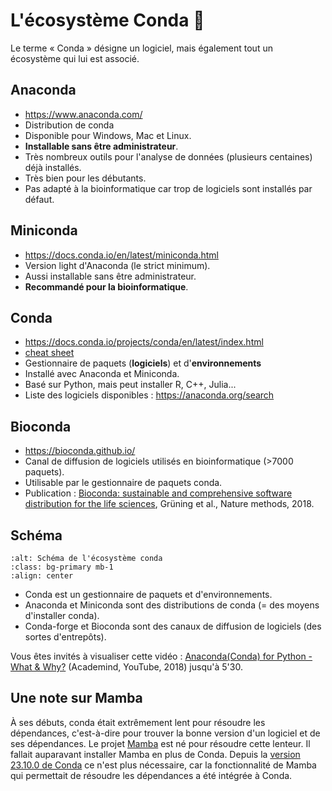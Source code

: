 # L'écosystème Conda 🐍

Le terme « Conda » désigne un logiciel, mais également tout un écosystème qui lui est associé.

## Anaconda

- https://www.anaconda.com/
- Distribution de conda
- Disponible pour Windows, Mac et Linux.
- **Installable sans être administrateur**.
- Très nombreux outils pour l'analyse de données (plusieurs centaines) déjà installés.
- Très bien pour les débutants.
- Pas adapté à la bioinformatique car trop de logiciels sont installés par défaut.


## Miniconda

- https://docs.conda.io/en/latest/miniconda.html
- Version light d'Anaconda (le strict minimum).
- Aussi installable sans être administrateur.
- **Recommandé pour la bioinformatique**.


## Conda

- https://docs.conda.io/projects/conda/en/latest/index.html
- [cheat sheet](https://docs.conda.io/projects/conda/en/latest/_downloads/843d9e0198f2a193a3484886fa28163c/conda-cheatsheet.pdf)
- Gestionnaire de paquets (**logiciels**) et d'**environnements**
- Installé avec Anaconda et Miniconda.
- Basé sur Python, mais peut installer R, C++, Julia...
- Liste des logiciels disponibles : https://anaconda.org/search


## Bioconda

- https://bioconda.github.io/
- Canal de diffusion de logiciels utilisés en bioinformatique (>7000 paquets).
- Utilisable par le gestionnaire de paquets conda.
- Publication : [Bioconda: sustainable and comprehensive software distribution for the life sciences](https://doi.org/10.1038/s41592-018-0046-7), Grüning et al., Nature methods, 2018.


## Schéma

```{image} img/ecosysteme_conda.png
:alt: Schéma de l'écosystème conda
:class: bg-primary mb-1
:align: center
```

- Conda est un gestionnaire de paquets et d'environnements.
- Anaconda et Miniconda sont des distributions de conda (= des moyens d'installer conda).
- Conda-forge et Bioconda sont des canaux de diffusion de logiciels (des sortes d'entrepôts).


Vous êtes invités à visualiser cette vidéo : [Anaconda(Conda) for Python - What & Why?](https://www.youtube.com/watch?v=23aQdrS58e0) (Academind, YouTube, 2018) jusqu'à 5'30.


## Une note sur Mamba

À ses débuts, conda était extrêmement lent pour résoudre les dépendances, c'est-à-dire pour trouver la bonne version d'un logiciel et de ses dépendances. Le projet [Mamba](https://github.com/mamba-org/mamba) est né pour résoudre cette lenteur. Il fallait auparavant installer Mamba en plus de Conda. Depuis la [version 23.10.0 de Conda](https://conda.org/blog/2023-11-06-conda-23-10-0-release/) ce n'est plus nécessaire, car la fonctionnalité de Mamba qui permettait de résoudre les dépendances a été intégrée à Conda.
